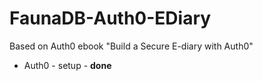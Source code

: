 # FaunaDB-Auth0-EDiary

Based on Auth0 ebook "Build a Secure E-diary with Auth0"

* Auth0 - setup - **done** 
